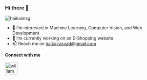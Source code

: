 ### Hi there 👋
<p align="left"> <img src="https://komarev.com/ghpvc/?username=haikalmsg&label=Profile%20views&color=0e75b6&style=flat" alt="haikalmsg" /> </p> 

- 👀 I’m interested in Machine Learning, Computer Vision, and Web Development
- 🌱 I’m currently working on an E-Shopping website
- 📫 Reach me on haikalrasyad@gmail.com

**Connect with me**
<br/>
<br/>
<a href="https://www.linkedin.com/in/haikal-muhammad-zahid-ghiffari-2601b129a" rel="some text " height="30" width="40"><img align="center" src="https://pbs.twimg.com/profile_images/1661161645857710081/6WtDIesg_400x400.png" alt="william" height="40" width="40" /></a>
<br/>
<br/>


<!--
**haikalmsg/haikalmsg** is a ✨ _special_ ✨ repository because its `README.md` (this file) appears on your GitHub profile.

Here are some ideas to get you started:

- 🔭 I’m currently working on ...
- 🌱 I’m currently learning ...
- 👯 I’m looking to collaborate on ...
- 🤔 I’m looking for help with ...
- 💬 Ask me about ...
- 📫 How to reach me: ...
- 😄 Pronouns: ...
- ⚡ Fun fact: ...
-->
